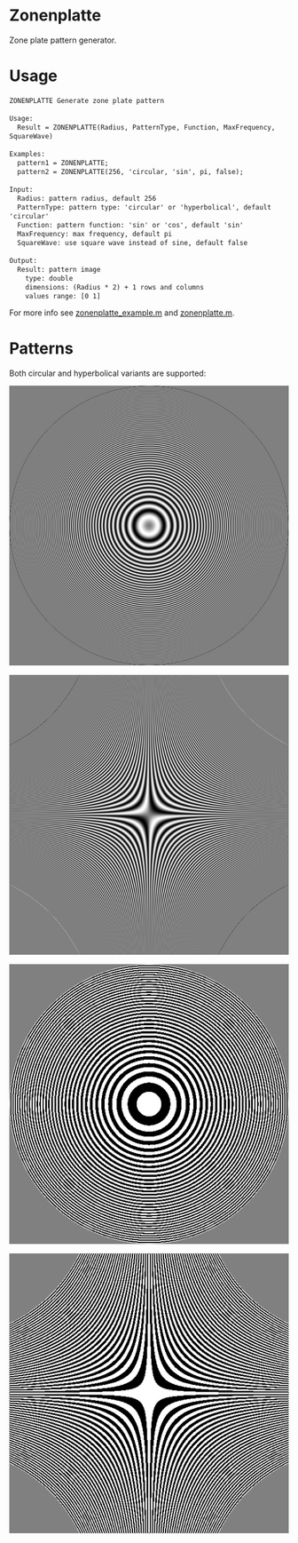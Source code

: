 # Zonenplatte
Zone plate pattern generator.

# Usage
```
ZONENPLATTE Generate zone plate pattern

Usage:
  Result = ZONENPLATTE(Radius, PatternType, Function, MaxFrequency, SquareWave)

Examples:
  pattern1 = ZONENPLATTE;
  pattern2 = ZONENPLATTE(256, 'circular, 'sin', pi, false);

Input:
  Radius: pattern radius, default 256
  PatternType: pattern type: 'circular' or 'hyperbolical', default 'circular'
  Function: pattern function: 'sin' or 'cos', default 'sin'
  MaxFrequency: max frequency, default pi
  SquareWave: use square wave instead of sine, default false

Output:
  Result: pattern image
    type: double
    dimensions: (Radius * 2) + 1 rows and columns
    values range: [0 1]
```

For more info see [zonenplatte_example.m](https://github.com/0x414c/zonenplatte/blob/master/zonenplatte_example.m) and [zonenplatte.m](https://github.com/0x414c/zonenplatte/blob/master/zonenplatte.m).

# Patterns
Both circular and hyperbolical variants are supported:

![Circular zone plate](https://github.com/0x414c/zonenplatte/raw/master/Patterns/Zonenplatte-r256-tcircular-fsin.png)

![Hyperbolical zone plate](https://github.com/0x414c/zonenplatte/raw/master/Patterns/Zonenplatte-r256-thyperbolical-fsin.png)

![Circular square wave zone plate](https://github.com/0x414c/zonenplatte/raw/master/Patterns/Zonenplatte-r256-tcircular-fcos-sq.png)

![Hyperbolical square wave zone plate](https://github.com/0x414c/zonenplatte/raw/master/Patterns/Zonenplatte-r256-thyperbolical-fcos-sq.png)
